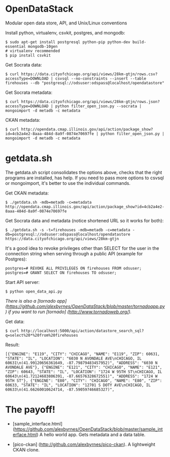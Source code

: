 OpenDataStack
=============

Modular open data store, API, and Unix/Linux conventions

Install python, virtualenv, csvkit, postgres, and mongodb:

    $ sudo apt-get install postgresql python-pip python-dev build-essential mongodb-10gen
    # virtualenv recommended
    $ pip install csvkit
    
Get Socrata data:

    $ curl https://data.cityofchicago.org/api/views/28km-gtjn/rows.csv?accessType=DOWNLOAD | csvsql --no-constraints --insert --table firehouses --db "postgresql://odsuser:odspass@localhost/opendatastore"

Get Socrata metadata:

    $ curl https://data.cityofchicago.org/api/views/28km-gtjn/rows.json?accessType=DOWNLOAD | python filter_open_json.py --socrata | mongoimport -d metadb -c metadata

CKAN metadata:

    $ curl http://opendata.cmap.illinois.gov/api/action/package_show?id=4cb2a4e2-8aaa-484d-8a9f-0874e70697fe | python filter_open_json.py | mongoimport -d metadb -c metadata



# getdata.sh

The getdata.sh script consolidates the options above, checks that the right programs are installed, has help.  If you need to pass more options to csvsql or mongoimport, it's better to use the individual commands.

Get CKAN metadata:

    $ ./getdata.sh -mdb=metadb -c=metadata http://opendata.cmap.illinois.gov/api/action/package_show?id=4cb2a4e2-8aaa-484d-8a9f-0874e70697fe

Get Socrata data and metadata (notice shortened URL so it works for both):

    $ ./getdata.sh -s -t=firehouses -mdb=metadb -c=metadata -db=postgresql://odsuser:odspass@localhost/opendatastore https://data.cityofchicago.org/api/views/28km-gtjn


It's a good idea to revoke privileges other than SELECT for the user in the connection string when serving through a public API (example for Postgres):

    postgres=# REVOKE ALL PRIVILEGES ON firehouses FROM odsuser;
    postgres=# GRANT SELECT ON firehouses TO odsuser;

Start API server:

    $ python open_data_api.py
    
*There is also a [tornado app] (https://github.com/alexbyrnes/OpenDataStack/blob/master/tornadoapp.py) if you want to run [tornado] (http://www.tornadoweb.org/).*

Get data:

    $ curl http://localhost:5000/api/action/datastore_search_sql?q=select%20*%20from%20firehouses

Result:

    [{"ENGINE": "E119", "CITY": "CHICAGO", "NAME": "E119", "ZIP": 60631, "STATE": "IL", "LOCATION": "6030 N AVONDALE AVE\nCHICAGO, IL 60631\n(41.99120656361649, -87.79879483457952)", "ADDRESS": "6030 N AVONDALE AVE"}, {"ENGINE": "E121", "CITY": "CHICAGO", "NAME": "E121", "ZIP": 60643, "STATE": "IL", "LOCATION": "1724 W 95TH ST\nCHICAGO, IL 60643\n(41.72124683806391, -87.66576328672551)", "ADDRESS": "1724 W 95TH ST"}, {"ENGINE": "E80", "CITY": "CHICAGO", "NAME": "E80", "ZIP": 60633, "STATE": "IL", "LOCATION": "12701 S DOTY AVE\nCHICAGO, IL 60633\n(41.66260010624714, -87.59059746685327)",



# The payoff!  

* [sample_interface.html] (https://github.com/alexbyrnes/OpenDataStack/blob/master/sample_interface.html) A hello world app.  Gets metadata and a data table.

* [pico-ckan] (http://github.com/alexbyrnes/pico-ckan). A lightweight CKAN clone.


